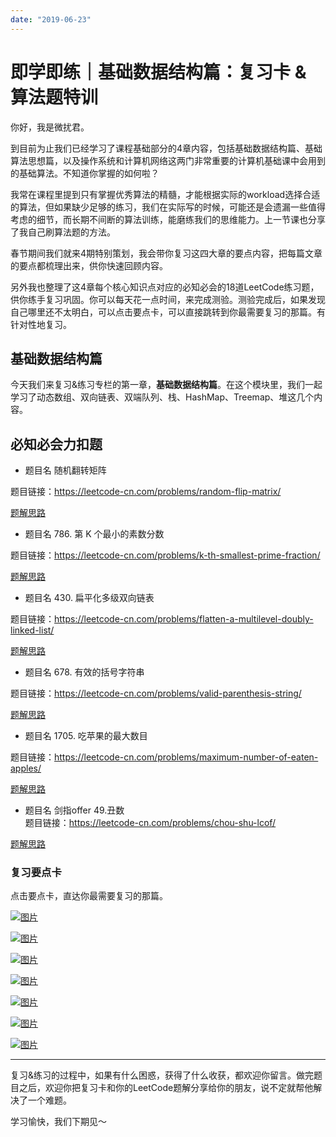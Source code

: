 ```yaml
---
date: "2019-06-23"
---  
```

      
# 即学即练｜基础数据结构篇：复习卡 & 算法题特训
你好，我是微扰君。

到目前为止我们已经学习了课程基础部分的4章内容，包括基础数据结构篇、基础算法思想篇，以及操作系统和计算机网络这两门非常重要的计算机基础课中会用到的基础算法。不知道你掌握的如何啦？

我常在课程里提到只有掌握优秀算法的精髓，才能根据实际的workload选择合适的算法，但如果缺少足够的练习，我们在实际写的时候，可能还是会遗漏一些值得考虑的细节，而长期不间断的算法训练，能磨练我们的思维能力。上一节课也分享了我自己刷算法题的方法。

春节期间我们就来4期特别策划，我会带你复习这四大章的要点内容，把每篇文章的要点都梳理出来，供你快速回顾内容。

另外我也整理了这4章每个核心知识点对应的必知必会的18道LeetCode练习题，供你练手复习巩固。你可以每天花一点时间，来完成测验。测验完成后，如果发现自己哪里还不太明白，可以点击要点卡，可以直接跳转到你最需要复习的那篇。有针对性地复习。

## 基础数据结构篇

今天我们来复习\&练习专栏的第一章，**基础数据结构篇**。在这个模块里，我们一起学习了动态数组、双向链表、双端队列、栈、HashMap、Treemap、堆这几个内容。

## 必知必会力扣题

* 题目名 随机翻转矩阵

题目链接：<https://leetcode-cn.com/problems/random-flip-matrix/>

<!-- [[[read_end]]] -->

[题解思路](https://leetcode-cn.com/problems/random-flip-matrix/solution/wei-rao-li-lun-yong-shu-zu-mo-ni-sui-ji-xjl3h/)

* 题目名 786. 第 K 个最小的素数分数

题目链接：<https://leetcode-cn.com/problems/k-th-smallest-prime-fraction/>

[题解思路](https://leetcode-cn.com/problems/k-th-smallest-prime-fraction/solution/wei-rao-li-lun-li-yong-you-xian-dui-lie-5otin/)

* 题目名 430. 扁平化多级双向链表

题目链接：<https://leetcode-cn.com/problems/flatten-a-multilevel-doubly-linked-list/>

[题解思路](https://leetcode-cn.com/problems/flatten-a-multilevel-doubly-linked-list/solution/wei-rao-li-lun-bian-li-fu-zhi-yi-ge-chua-fage/)

* 题目名 678. 有效的括号字符串

题目链接：<https://leetcode-cn.com/problems/valid-parenthesis-string/>

[题解思路](https://leetcode-cn.com/problems/valid-parenthesis-string/solution/wei-rao-li-lun-ken-ding-shi-zhan-ya-by-w-op09/)

* 题目名 1705. 吃苹果的最大数目

题目链接：<https://leetcode-cn.com/problems/maximum-number-of-eaten-apples/>

[题解思路](https://leetcode-cn.com/problems/maximum-number-of-eaten-apples/solution/wei-rao-li-lun-tan-xin-dui-mei-ci-zhao-z-txr2/)

* 题目名 剑指offer 49.丑数  
  题目链接：<https://leetcode-cn.com/problems/chou-shu-lcof/>

[题解思路](https://leetcode-cn.com/problems/chou-shu-lcof/solution/c-ling-pi-xi-jing-cai-yong-dui-lie-chu-li-by-wfnus/)

### 复习要点卡

点击要点卡，直达你最需要复习的那篇。

[![图片](/images/业务开发算法50讲/10.特别策划/resourceimagecb53cb7131f50057ba4b9a17da5dd9427453.jpg)](https://time.geekbang.org/column/article/466065)

[![图片](/images/业务开发算法50讲/10.特别策划/resourceimage3f393fe60yy97982e234c4438b2aef4ddd39.jpg)](https://time.geekbang.org/column/article/467464)

[![图片](/images/业务开发算法50讲/10.特别策划/resourceimaged92bd90b94201864fa504fef317e78e1712b.jpg)](https://time.geekbang.org/column/article/468507)

[![图片](/images/业务开发算法50讲/10.特别策划/resourceimage290a296c801b7c1b2247740a85327c2f360a.jpg)](https://time.geekbang.org/column/article/469504)

[![图片](/images/业务开发算法50讲/10.特别策划/resourceimage53ef53c1b3e3c4a1cb3ffd51f77971b347ef.jpg)](https://time.geekbang.org/column/article/470403)

[![图片](/images/业务开发算法50讲/10.特别策划/resourceimage1d161d0f1bbecc335a0e36d5307fce8c0916.jpg)](https://time.geekbang.org/column/article/471434)

[![图片](/images/业务开发算法50讲/10.特别策划/resourceimage0e720e3d57f4f9fa5f11f50b1f3aba574272.jpg)](https://time.geekbang.org/column/article/472166)

* * *

复习\&练习的过程中，如果有什么困惑，获得了什么收获，都欢迎你留言。做完题目之后，欢迎你把复习卡和你的LeetCode题解分享给你的朋友，说不定就帮他解决了一个难题。

学习愉快，我们下期见～